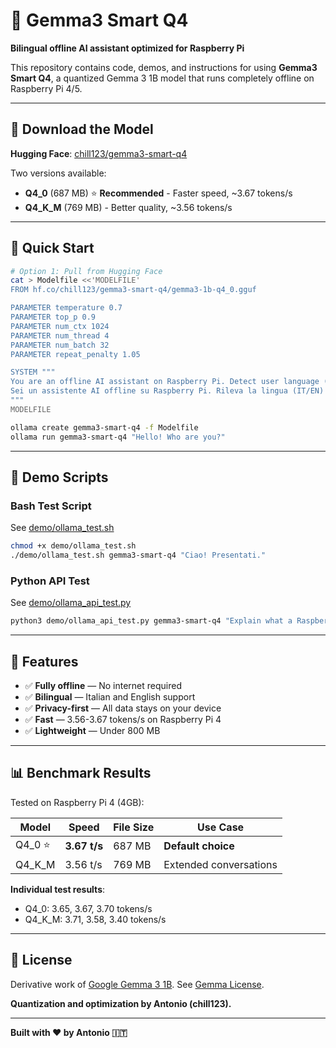 # 🧠 Gemma3 Smart Q4

**Bilingual offline AI assistant optimized for Raspberry Pi**

This repository contains code, demos, and instructions for using **Gemma3 Smart Q4**, a quantized Gemma 3 1B model that runs completely offline on Raspberry Pi 4/5.

---

## 🔗 Download the Model

**Hugging Face**: [chill123/gemma3-smart-q4](https://huggingface.co/chill123/gemma3-smart-q4)

Two versions available:
- **Q4_0** (687 MB) ⭐ **Recommended** - Faster speed, ~3.67 tokens/s
- **Q4_K_M** (769 MB) - Better quality, ~3.56 tokens/s

---

## 🚀 Quick Start

```bash
# Option 1: Pull from Hugging Face
cat > Modelfile <<'MODELFILE'
FROM hf.co/chill123/gemma3-smart-q4/gemma3-1b-q4_0.gguf

PARAMETER temperature 0.7
PARAMETER top_p 0.9
PARAMETER num_ctx 1024
PARAMETER num_thread 4
PARAMETER num_batch 32
PARAMETER repeat_penalty 1.05

SYSTEM """
You are an offline AI assistant on Raspberry Pi. Detect user language (IT/EN) and respond accordingly.
Sei un assistente AI offline su Raspberry Pi. Rileva la lingua (IT/EN) e rispondi di conseguenza.
"""
MODELFILE

ollama create gemma3-smart-q4 -f Modelfile
ollama run gemma3-smart-q4 "Hello! Who are you?"
```

---

## 📂 Demo Scripts

### Bash Test Script

See [demo/ollama_test.sh](demo/ollama_test.sh)

```bash
chmod +x demo/ollama_test.sh
./demo/ollama_test.sh gemma3-smart-q4 "Ciao! Presentati."
```

### Python API Test

See [demo/ollama_api_test.py](demo/ollama_api_test.py)

```bash
python3 demo/ollama_api_test.py gemma3-smart-q4 "Explain what a Raspberry Pi is."
```

---

## 🎯 Features

- ✅ **Fully offline** — No internet required
- ✅ **Bilingual** — Italian and English support
- ✅ **Privacy-first** — All data stays on your device
- ✅ **Fast** — 3.56-3.67 tokens/s on Raspberry Pi 4
- ✅ **Lightweight** — Under 800 MB

---

## 📊 Benchmark Results

Tested on Raspberry Pi 4 (4GB):

| Model | Speed | File Size | Use Case |
|-------|-------|-----------|----------|
| Q4_0 ⭐ | **3.67 t/s** | 687 MB | **Default choice** |
| Q4_K_M | 3.56 t/s | 769 MB | Extended conversations |

**Individual test results**:
- Q4_0: 3.65, 3.67, 3.70 tokens/s
- Q4_K_M: 3.71, 3.58, 3.40 tokens/s

---

## 🔖 License

Derivative work of [Google Gemma 3 1B](https://huggingface.co/google/gemma-3-1b-it).
See [Gemma License](https://ai.google.dev/gemma/terms).

**Quantization and optimization by Antonio (chill123).**

---

**Built with ❤️ by Antonio 🇮🇹**
